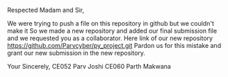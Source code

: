 Respected Madam and Sir,

We were trying to push a file on this repository in github but we couldn't make it
So we made a new repository and added our final submission file and we requested you as a collaborator.
Here link of our new repository https://github.com/Parvcyber/py_project.git
Pardon us for this mistake and grant our new submission in the new repository.

Your Sincerely,
CE052 Parv Joshi
CE060 Parth Makwana
